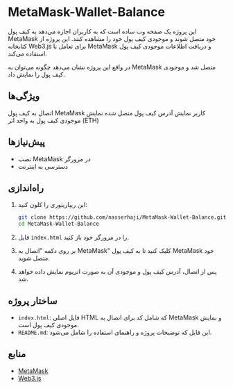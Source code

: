 # MetaMask-Wallet-Balance
این پروژه یک صفحه وب ساده است که به کاربران اجازه می‌دهد به کیف پول MetaMask خود متصل شوند و موجودی کیف پول خود را مشاهده کنند. این پروژه از کتابخانه Web3.js برای تعامل با MetaMask و دریافت اطلاعات موجودی کیف پول استفاده می‌کند.


در واقع این پروژه نشان می‌دهد چگونه می‌توان به MetaMask متصل شد و موجودی کیف پول را نمایش داد.

## ویژگی‌ها
اتصال به کیف پول MetaMask کاربر
نمایش آدرس کیف پول متصل شده
نمایش موجودی کیف پول به واحد اتر (ETH)

## پیش‌نیازها

- نصب MetaMask در مرورگر
- دسترسی به اینترنت

## راه‌اندازی

1. این ریپازیتوری را کلون کنید:
    ```sh
    git clone https://github.com/nasserhaji/MetaMask-Wallet-Balance.git
    cd MetaMask-Wallet-Balance
    ```

2. فایل `index.html` را در مرورگر خود باز کنید.

3. بر روی دکمه "اتصال به MetaMask" کلیک کنید تا به کیف پول MetaMask خود متصل شوید.

4. پس از اتصال، آدرس کیف پول و موجودی آن به صورت اتریوم نمایش داده خواهد شد.

## ساختار پروژه

- `index.html`: فایل اصلی HTML که شامل کد برای اتصال به MetaMask و نمایش موجودی کیف پول است.
- `README.md`: این فایل که توضیحات پروژه و راهنمای استفاده را شامل می‌شود.

## منابع

- [MetaMask](https://metamask.io/)
- [Web3.js](https://web3js.readthedocs.io/)

